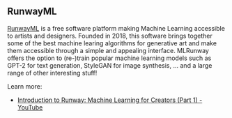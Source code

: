 ## RunwayML

[RunwayML](https://runwayml.com/) is a free software platform making Machine Learning accessible to artists and designers. Founded in 2018, this software brings together some of the best machine learing algorithms for generative art and make them accessible through a simple and appealing interface. MLRunway offers the option to (re-)train popular machine learning models such as GPT-2 for text generation, StyleGAN for image synthesis, … and a large range of other interesting stuff!

Learn more:

- [Introduction to Runway: Machine Learning for Creators (Part 1) - YouTube](https://www.youtube.com/watch?v=ARnf4ilr9Hc)
